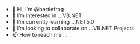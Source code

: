 - 👋 Hi, I’m @bertiefrog
- 👀 I’m interested in ...VB.NET
- 🌱 I’m currently learning ...NET5.0
- 💞️ I’m looking to collaborate on ...VB.NET Projects
- 📫 How to reach me ...

<!---
bertiefrog/bertiefrog is a ✨ special ✨ repository because its `README.md` (this file) appears on your GitHub profile.
You can click the Preview link to take a look at your changes.
--->
